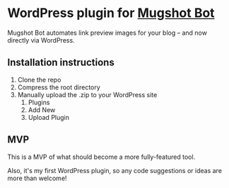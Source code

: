 # WordPress plugin for [Mugshot Bot](https://mugshotbot.com)

Mugshot Bot automates link preview images for your blog – and now directly via WordPress.

## Installation instructions

1. Clone the repo
1. Compress the root directory
1. Manually upload the .zip to your WordPress site
    1. Plugins
    1. Add New
    1. Upload Plugin
    
## MVP

This is a MVP of what should become a more fully-featured tool.

Also, it's my first WordPress plugin, so any code suggestions or ideas are more than welcome!
